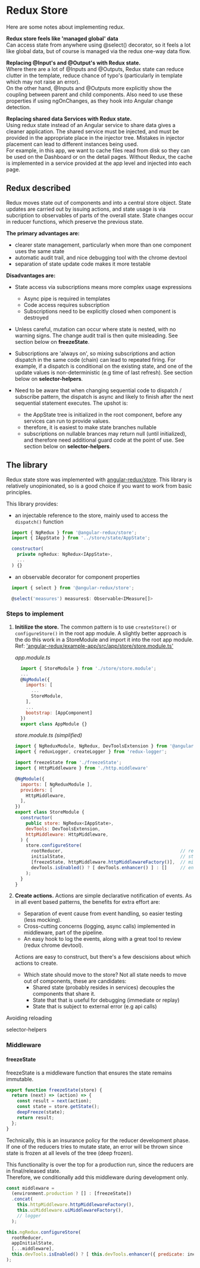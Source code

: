 
# Redux Store

Here are some notes about implementing redux.

**Redux store feels like 'managed global' data**  
Can access state from anywhere using @select() decorator, so it feels a lot like global data, but of course is managed via the redux one-way data flow.

**Replacing @Input's and @Output's with Redux state.**  
Where there are a lot of @Inputs and @Outputs, Redux state can reduce clutter in the template, reduce chance of typo's (particularly in template which may not raise an error).  
On the other hand, @Inputs and @Outputs more explicitly show the coupling between parent and child components. Also need to use these properties if using ngOnChanges, as they hook into Angular change detection.

**Replacing shared data Services with Redux state.**  
Using redux state instead of an Angular service to share data gives a cleaner application. The shared service must be injected, and must be provided in the appropriate place in the injector tree. Mistakes in injector placement can lead to different instances being used.  
For example, in this app, we want to cache files read from disk so they can be used on the Dashboard or on the detail pages. Without Redux, the cache is implemented in a service provided at the app level and injected into each page.


## Redux described
Redux moves state out of components and into a central store object. State updates are carried out by issuing actions, and state usage is via subcription to observables of parts of the overall state. State changes occur in reducer functions, which preserve the previous state.  

**The primary advantages are:**
* clearer state management, particularly when more than one component uses the same state
* automatic audit trail, and nice debugging tool with the chrome devtool
* separation of state update code makes it more testable

**Disadvantages are:**
* State access via subscriptions means more complex usage expressions
  * Async pipe is required in templates
  * Code access requires subscription  
  * Subscriptions need to be explicitly closed when component is destroyed 

* Unless careful, mutation can occur where state is nested, with no warning  signs. The change audit trail is then quite misleading. See section below on **freezeState**.

* Subscriptions are 'always on', so mixing subscriptions and action dispatch in the same code (chain) can lead to repeated firing. For example, if a dispatch is conditional on the existing state, and one of the update values is non-deterministic (e.g time of last refresh). See section below on **selector-helpers**.  

* Need to be aware that when changing sequential code to dispatch / subscribe pattern, the dispatch is async and likely to finish after the next sequential statement executes. The upshot is:
  * the AppState tree is initialized in the root component, before any services can run to provide values.
  * therefore, it is easiest to make state branches nullable
  * subscriptions on nullable brances may return null (until initialized), and therefore need additional guard code at the point of use. See section below on **selector-helpers**.

## The library
Redux state store was implemented with [angular-redux/store](https://github.com/angular-redux/store). This library is relatively unopinionated, so is a good choice if you want to work from basic principles.  

This library provides:
* an injectable reference to the store, mainly used to access the `dispatch()` function
```javascript
  import { NgRedux } from '@angular-redux/store';
  import { IAppState } from '../store/state/AppState';

  constructor(
    private ngRedux: NgRedux<IAppState>,
    ...
  ) {}
```

* an observable decorator for component properties
```javascript
  import { select } from '@angular-redux/store';

  @select('measures') measures$: Observable<IMeasure[]>
```

### Steps to implement

1. **Initilize the store.** The common pattern is to use `createStore()` or `configureStore()` in the root app module. A slightly better approach is the do this work in a StoreModule and import it into the root app module.
Ref: ['angular-redux/example-app/src/app/store/store.module.ts'](https://github.com/angular-redux/example-app/blob/master/src/app/store/store.module.ts)  

    _app.module.ts_
    ```javascript
      import { StoreModule } from './store/store.module';
      ...
      @NgModule({
        imports: [
          ...
          StoreModule,
        ],
        ...
        bootstrap: [AppComponent]
      })
      export class AppModule {}

    ```
    _store.module.ts (simplified)_
    ```javascript
    import { NgReduxModule, NgRedux, DevToolsExtension } from '@angular-redux/store';
    import { reduxLogger, createLogger } from 'redux-logger';

    import freezeState from './freezeState';
    import { HttpMiddleware } from './http.middleware'

    @NgModule({
      imports: [ NgReduxModule ],
      providers: [
        HttpMiddleware,
      ],
    })
    export class StoreModule {
      constructor(
        public store: NgRedux<IAppState>,
        devTools: DevToolsExtension,
        httpMiddleware: HttpMiddleware,
      ) {
        store.configureStore(
          rootReducer,                                            // reducer
          initialState,                                           // state
          [freezeState, httpMiddleware.httpMiddlewareFactory()],  // middleware
          devTools.isEnabled() ? [ devTools.enhancer() ] : []     // enhancers
        );
      }
    }
    ```
2. **Create actions.** Actions are simple declarative notification of events. As in all event based patterns, the benefits for extra effort are:
    * Separation of event cause from event handling, so easier testing (less mocking).
    * Cross-cutting concerns (logging, async calls) implemented in middleware, part of the pipeline.
    * An easy hook to log the events, along with a great tool to review (redux chrome devtool). 

    Actions are easy to construct, but there's a few descisions about which actions to create.  
      * Which state should move to the store? Not all state needs to move out of components, these are candidates:
        * Shared state (probably resides in services) decouples the components that share it.
        * State that that is useful for debugging (immediate or replay)
        * State that is subject to external error (e.g api calls)




Avoiding reloading

selector-helpers

### **Middleware**

#### **freezeState**

freezeState is a middleware function that ensures the state remains immutable.  

```javascript
export function freezeState(store) {
  return (next) => (action) => {
    const result = next(action);
    const state = store.getState();
    deepFreeze(state);
    return result;
  };
}
```

Technically, this is an insurance policy for the reducer development phase. If one of the reducers tries to mutate state, an error will be thrown since state is frozen at all levels of the tree (deep frozen).  

This functionality is over the top for a production run, since the reducers are in final/released state.  
Therefore, we conditionally add this middleware during development only.  

```javascript
const middleware =
  (environment.production ? [] : [freezeState])
  .concat(
    this.httpMiddleware.httpMiddlewareFactory(),
    this.uiMiddleware.uiMiddlewareFactory(),
    // logger
  );

this.ngRedux.configureStore(
  rootReducer,
  appInitialState,
  [...middleware],
  this.devTools.isEnabled() ? [ this.devTools.enhancer({ predicate: includeActions }) ] : []
);
```

